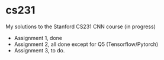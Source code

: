 # cs231

My solutions to the Stanford CS231 CNN course (in progress)

* Assignment 1, done
* Assignment 2, all done except for Q5 (Tensorflow/Pytorch)
* Assignment 3, to do.
